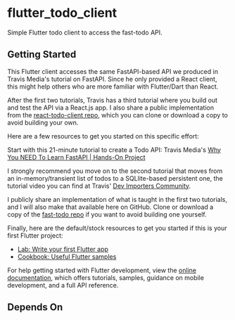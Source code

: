 # flutter_todo_client

Simple Flutter todo client to access the fast-todo API.

## Getting Started

This Flutter client accesses the same FastAPI-based API we produced in Travis Media's tutorial on FastAPI. Since he only provided a React client, this might help others who are more familiar with Flutter/Dart than React.

After the first two tutorials, Travis has a third tutorial where you build out and test the API via a React.js app. I also share a public implementation from the [react-todo-client repo](https://github.com/Bobbu/react-todo-client), which you can clone or download a copy to avoid building your own.

Here are a few resources to get you started on this specific effort:

Start with this 21-minute tutorial to create a Todo API:
Travis Media's [Why You NEED To Learn FastAPI | Hands-On Project](https://youtu.be/cbASjoZZGIw?si=QpsWVHCHM9brUv1K)

I strongly recommend you move on to the second tutorial that moves from an in-memory/transient list of todos to a SQLlite-based persistent one, the tutorial video you can find at Travis' [Dev Importers Community](https://community.travis.media/).

I publicly share an implementation of what is taught in the first two tutorials, and I will also make that available here on GitHub.  Clone or download a copy of the [fast-todo repo](https://github.com/Bobbu/fast-todos) if you want to avoid building one yourself.

Finally, here are the default/stock resources to get you started if this is your first Flutter project:

- [Lab: Write your first Flutter app](https://docs.flutter.dev/get-started/codelab)
- [Cookbook: Useful Flutter samples](https://docs.flutter.dev/cookbook)

For help getting started with Flutter development, view the
[online documentation](https://docs.flutter.dev/), which offers tutorials,
samples, guidance on mobile development, and a full API reference.

## Depends On

<TBD>
